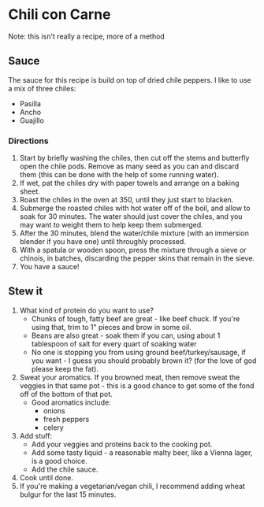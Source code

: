 # Chili con Carne

Note: this isn't really a recipe, more of a method

## Sauce

The sauce for this recipe is build on top of dried chile peppers. I like to use a mix of three chiles:

* Pasilla
* Ancho
* Guajillo

### Directions

1. Start by briefly washing the chiles, then cut off the stems and butterfly open the chile pods. Remove as many seed as you can and discard them (this can be done with the help of some running water).
1. If wet, pat the chiles dry with paper towels and arrange on a baking sheet.
1. Roast the chiles in the oven at 350, until they just start to blacken.
1. Submerge the roasted chiles with hot water off of the boil, and allow to soak for 30 minutes. The water should just cover the chiles, and you may want to weight them to help keep them submerged.
1. After the 30 minutes, blend the water/chile mixture (with an immersion blender if you have one) until throughly processed.
1. With a spatula or wooden spoon, press the mixture through a sieve or chinois, in batches, discarding the pepper skins that remain in the sieve.
1. You have a sauce!

## Stew it

1. What kind of protein do you want to use?
    * Chunks of tough, fatty beef are great - like beef chuck. If you're using that, trim to 1" pieces and brow in some oil.
    * Beans are also great - soak them if you can, using about 1 tablespoon of salt for every quart of soaking water
    * No one is stopping you from using ground beef/turkey/sausage, if you want - I guess you should probably brown it? (for the love of god please keep the fat).
1. Sweat your aromatics. If you browned meat, then remove sweat the veggies in that same pot - this is a good chance to get some of the fond off of the bottom of that pot.
    * Good aromatics include:
        * onions
        * fresh peppers
        * celery
1. Add stuff:
    * Add your veggies and proteins back to the cooking pot.
    * Add some tasty liquid - a reasonable malty beer, like a Vienna lager, is a good choice.
    * Add the chile sauce.
1. Cook until done.
1. If you're making a vegetarian/vegan chili, I recommend adding wheat bulgur for the last 15 minutes.
